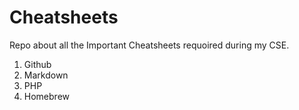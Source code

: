 # Cheatsheets
Repo about all the Important Cheatsheets requoired during my CSE.
1. Github
2. Markdown
3. PHP
4. Homebrew
